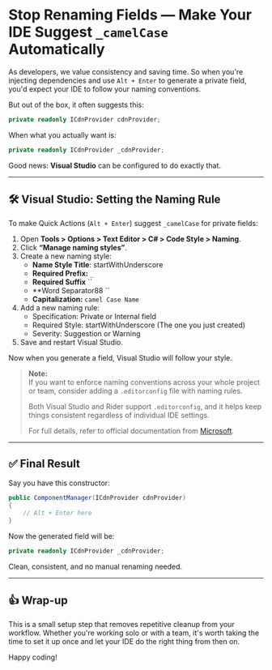 # Stop Renaming Fields — Make Your IDE Suggest `_camelCase` Automatically

As developers, we value consistency and saving time. So when you're injecting dependencies and use `Alt + Enter` to generate a private field, you'd expect your IDE to follow your naming conventions.

But out of the box, it often suggests this:

```csharp
private readonly ICdnProvider cdnProvider;
```

When what you actually want is:

```csharp
private readonly ICdnProvider _cdnProvider;
```

Good news: **Visual Studio** can be configured to do exactly that.

---

## 🛠 Visual Studio: Setting the Naming Rule

To make Quick Actions (`Alt + Enter`) suggest `_camelCase` for private fields:

1. Open **Tools > Options > Text Editor > C# > Code Style > Naming**.
2. Click **“Manage naming styles”**.
3. Create a new naming style:
   - **Name Style Title**: startWithUnderscore
   - **Required Prefix:** `_`
   - **Required Suffix** ``
   - **Word Separator88 ``
   - **Capitalization:** `camel Case Name`
5. Add a new naming rule:
   - Specification: Private or Internal field
   - Required Style: startWithUnderscore (The one you just created)
   - Severity: Suggestion or Warning
6. Save and restart Visual Studio.

Now when you generate a field, Visual Studio will follow your style.

> **Note:**  
> If you want to enforce naming conventions across your whole project or team, consider adding a `.editorconfig` file with naming rules.  
>  
> Both Visual Studio and Rider support `.editorconfig`, and it helps keep things consistent regardless of individual IDE settings.  
>  
> For full details, refer to official documentation from [Microsoft](https://docs.microsoft.com/en-us/visualstudio/ide/editorconfig-code-style-settings-reference).

---

## ✅ Final Result

Say you have this constructor:

```csharp
public ComponentManager(ICdnProvider cdnProvider)
{
    // Alt + Enter here
}
```

Now the generated field will be:

```csharp
private readonly ICdnProvider _cdnProvider;
```

Clean, consistent, and no manual renaming needed.

---

## 👍 Wrap-up

This is a small setup step that removes repetitive cleanup from your workflow. Whether you're working solo or with a team, it's worth taking the time to set it up once and let your IDE do the right thing from then on.

Happy coding!
